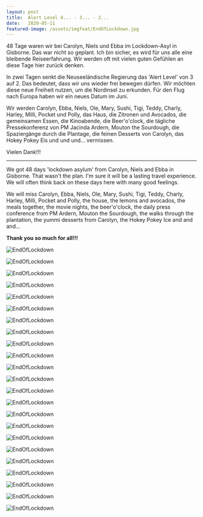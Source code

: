```yaml
---
layout: post
title:  Alert Level 4... - 3... - 2...
date:   2020-05-11
featured-image: /assets/imgfeat/EndOfLockdown.jpg
--- 
```


48 Tage waren wir bei Carolyn, Niels und Ebba im Lockdown-Asyl in Gisborne. Das war nicht so geplant. 
Ich bin sicher, es wird für uns alle eine bleibende Reiseerfahrung.
Wir werden oft mit vielen guten Gefühlen an diese Tage hier zurück denken.

In zwei Tagen senkt die Neuseeländische Regierung das 'Alert Level' von 3 auf 2.
Das bedeutet, dass wir uns wieder frei bewegen dürfen.
Wir möchten diese neue Freiheit nutzen, um die Nordinsel zu erkunden.
Für den Flug nach Europa haben wir ein neues Datum im Juni.

Wir werden Carolyn, Ebba, Niels, Ole, Mary, Sushi, Tigi, Teddy, Charly, Harley, Milli, Pocket und Polly, das Haus, die Zitronen und Avocados,
die gemeinsamen Essen, die Kinoabende, die Beer'o'clock, die tägliche Pressekonferenz von PM Jacinda Ardern, Mouton the Sourdough, die Spaziergänge durch die Plantage,
die feinen Desserts von Carolyn, das Hokey Pokey Eis und und und... vermissen.  

Vielen Dank!!!

-----
  
We got 48 days 'lockdown asylum' from Carolyn, Niels and Ebba in Gisborne. That wasn't the plan. I'm sure it will be a lasting travel experience.
We will often think back on these days here with many good feelings.

We will miss Carolyn, Ebba, Niels, Ole, Mary, Sushi, Tigi, Teddy, Charly, Harley, Milli, Pocket and Polly, the house, the lemons and avocados,
the meals together, the movie nights, the beer'o'clock, the daily press conference from PM Ardern, Mouton the Sourdough, the walks through the plantation,
the yummi desserts from Carolyn, the Hokey Pokey Ice and and and...  

**Thank you so much for all!!!**


![EndOfLockdown]({{site.baseurl}}/assets/img/28_EndOfLockdown/EoL_01.jpg)

![EndOfLockdown]({{site.baseurl}}/assets/img/28_EndOfLockdown/EoL_02.jpg)

![EndOfLockdown]({{site.baseurl}}/assets/img/28_EndOfLockdown/EoL_03.jpg)

![EndOfLockdown]({{site.baseurl}}/assets/img/28_EndOfLockdown/fruits.jpg)

![EndOfLockdown]({{site.baseurl}}/assets/img/28_EndOfLockdown/EoL_04.jpg)

![EndOfLockdown]({{site.baseurl}}/assets/img/28_EndOfLockdown/EoL_05.jpg)

![EndOfLockdown]({{site.baseurl}}/assets/img/28_EndOfLockdown/EoL_10.jpg)

![EndOfLockdown]({{site.baseurl}}/assets/img/28_EndOfLockdown/EoL_06.jpg)

![EndOfLockdown]({{site.baseurl}}/assets/img/28_EndOfLockdown/EoL_15.jpg)

![EndOfLockdown]({{site.baseurl}}/assets/img/28_EndOfLockdown/EoL_08.jpg)

![EndOfLockdown]({{site.baseurl}}/assets/img/28_EndOfLockdown/EoL_09.jpg)

![EndOfLockdown]({{site.baseurl}}/assets/img/28_EndOfLockdown/maryole.jpg)

![EndOfLockdown]({{site.baseurl}}/assets/img/28_EndOfLockdown/EoL_11.jpg)

![EndOfLockdown]({{site.baseurl}}/assets/img/28_EndOfLockdown/EoL_13.jpg)

![EndOfLockdown]({{site.baseurl}}/assets/img/28_EndOfLockdown/EoL_14.jpg)

![EndOfLockdown]({{site.baseurl}}/assets/img/28_EndOfLockdown/EoL_17.jpg)

![EndOfLockdown]({{site.baseurl}}/assets/img/28_EndOfLockdown/EoL_16.jpg)

![EndOfLockdown]({{site.baseurl}}/assets/img/28_EndOfLockdown/Play.jpg)

![EndOfLockdown]({{site.baseurl}}/assets/img/28_EndOfLockdown/beach.jpg)

![EndOfLockdown]({{site.baseurl}}/assets/img/28_EndOfLockdown/beach_02.jpg)

![EndOfLockdown]({{site.baseurl}}/assets/img/28_EndOfLockdown/beach_03.jpg)

![EndOfLockdown]({{site.baseurl}}/assets/img/28_EndOfLockdown/EoL_18.jpg)

![EndOfLockdown]({{site.baseurl}}/assets/img/28_EndOfLockdown/EoL_12.jpg)










